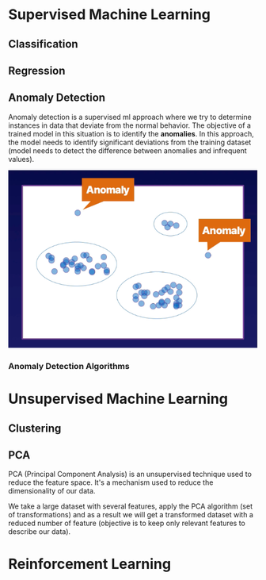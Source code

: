 

# Supervised Machine Learning

## Classification


## Regression


## Anomaly Detection

Anomaly detection is a supervised ml approach where we try to determine instances in data that deviate from the normal behavior. 
The objective of a trained model in this situation is to identify the **anomalies**. In this approach, the model needs to 
identify significant deviations from the training dataset (model needs to detect the difference between anomalies and 
infrequent values). 

![](/assets/ml/theory/1.png)

### Anomaly Detection Algorithms


# Unsupervised Machine Learning

## Clustering


## PCA

PCA (Principal Component Analysis) is an unsupervised technique used to reduce the feature space. It's a mechanism used to 
reduce the dimensionality of our data. 

We take a large dataset with several features, apply the PCA algorithm (set of transformations) and as a result
we will get a transformed dataset with a reduced number of feature (objective is to keep only relevant features to 
describe our data).


# Reinforcement Learning








